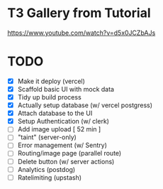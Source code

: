 # T3 Gallery from Tutorial

https://www.youtube.com/watch?v=d5x0JCZbAJs

# TODO

- [x] Make it deploy (vercel)
- [x] Scaffold basic UI with mock data
- [x] Tidy up build process
- [x] Actually setup database (w/ vercel postgress)
- [x] Attach database to the UI
- [x] Setup Authentication (w/ clerk)
- [ ] Add image upload [ 52 min ]
- [ ] "taint" (server-only)
- [ ] Error management (w/ Sentry)
- [ ] Routing/image page (parallel route)
- [ ] Delete button (w/ server actions)
- [ ] Analytics (postdog)
- [ ] Ratelimiting (upstash)
